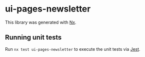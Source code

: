 # ui-pages-newsletter

This library was generated with [Nx](https://nx.dev).

## Running unit tests

Run `nx test ui-pages-newsletter` to execute the unit tests via [Jest](https://jestjs.io).
